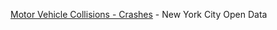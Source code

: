 [Motor Vehicle Collisions - Crashes](https://data.cityofnewyork.us/Public-Safety/Motor-Vehicle-Collisions-Crashes/h9gi-nx95/about_data) - New York City Open Data
